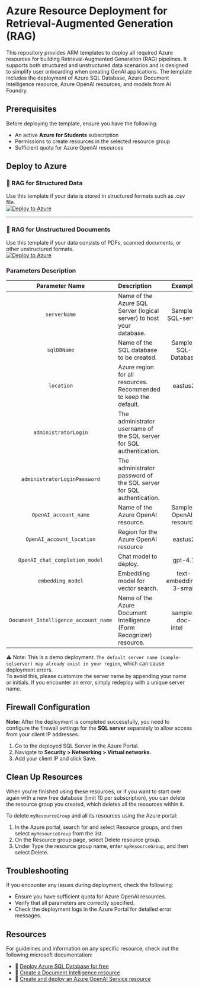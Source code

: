 # Azure Resource Deployment for Retrieval-Augmented Generation (RAG)

This repository provides ARM templates to deploy all required Azure resources for building Retrieval-Augmented Generation (RAG) pipelines. It supports both structured and unstructured data scenarios and is designed to simplify user onboarding when creating GenAI applications. The template includes the deployment of Azure SQL Database, Azure Document Intelligence resource, Azure OpenAI resources, and models from AI Foundry.  

## Prerequisites
Before deploying the template, ensure you have the following:

- An active **Azure for Students** subscription
- Permissions to create resources in the selected resource group
- Sufficient quota for Azure OpenAI resources 


## Deploy to Azure

### 🔹 RAG for Structured Data

Use this template if your data is stored in structured formats such as .csv file.  
[![Deploy to Azure](https://aka.ms/deploytoazurebutton)](https://portal.azure.com/#create/Microsoft.Template/uri/https%3A%2F%2Fraw.githubusercontent.com%2FKushagra-2000%2FARM_SQL_OpenAI%2Frefs%2Fheads%2Fmain%2FRAG_deployment.json)

---

### 🔸 RAG for Unstructured Documents

Use this template if your data consists of PDFs, scanned documents, or other unstructured formats.  
[![Deploy to Azure](https://aka.ms/deploytoazurebutton)](https://portal.azure.com/#create/Microsoft.Template/uri/https%3A%2F%2Fraw.githubusercontent.com%2FKushagra-2000%2FARM_SQL_OpenAI%2Frefs%2Fheads%2Fmain%2FRAG_unstructured_deployment.json)

### Parameters Description
| Parameter Name  | Description | Example |
| :---------------: | :------------- | :-------: |
| `serverName`  | Name of the Azure SQL Server (logical server) to host your database. | Sample-SQL-server
| `sqlDBName`  | Name of the SQL database to be created.  | Sample-SQL-Database
| `location`  | Azure region for all resources. Recommended to keep the default.  | eastus2
|`administratorLogin` | The administrator username of the SQL server for SQL authentication.  |   |
| `administratorLoginPassword`  | The administrator password of the SQL server for SQL authentication. |  |   
| `OpenAI_account_name`  | Name of the Azure OpenAI resource.  | Sample-OpenAI-resource
| `OpenAI_account_location`  | Region for the Azure OpenAI resource  | eastus2
| `OpenAI_chat_completion_model`  | Chat model to deploy. | gpt-4.1
| `embedding_model`	  | Embedding model for vector search.  | text-embedding-3-small
| `Document_Intelligence_account_name` | Name of the Azure Document Intelligence (Form Recognizer) resource. | sample-doc-intel          
⚠️ Note: This is a demo deployment. `The default server name (sample-sqlserver) may already exist in your region`, which can cause deployment errors.  
To avoid this, please customize the server name by appending your name or initials. If you encounter an error, simply redeploy with a unique server name.  

## Firewall Configuration
**Note:** After the deployment is completed successfully, you need to configure the firewall settings for the **SQL server** separately to allow access from your client IP addresses.

1. Go to the deployed SQL Server in the Azure Portal.
2. Navigate to **Security > Networking > Virtual networks**.
3. Add your client IP and click Save.

## Clean Up Resources
When you're finished using these resources, or if you want to start over again with a new free database (limit 10 per subscription), you can delete the resource group you created, which deletes all the resources within it.

To delete `myResourceGroup` and all its resources using the Azure portal:

1. In the Azure portal, search for and select Resource groups, and then select `myResourceGroup` from the list.
2. On the Resource group page, select Delete resource group.
3. Under Type the resource group name, enter `myResourceGroup`, and then select Delete.

## Troubleshooting
If you encounter any issues during deployment, check the following:

- Ensure you have sufficient quota for Azure OpenAI resources.
- Verify that all parameters are correctly specified.
- Check the deployment logs in the Azure Portal for detailed error messages.

## Resources
For guidelines and information on any specific resource, check out the following microsoft documentation:

- 📄 [Deploy Azure SQL Database for free](https://learn.microsoft.com/en-us/azure/azure-sql/database/free-offer?view=azuresql)
- 📄 [Create a Document Intelligence resource](https://learn.microsoft.com/en-us/azure/ai-services/document-intelligence/how-to-guides/create-document-intelligence-resource?view=doc-intel-4.0.0#get-endpoint-url-and-keys)
- 📄 [Create and deploy an Azure OpenAI Service resource](https://learn.microsoft.com/en-us/azure/ai-services/openai/how-to/create-resource?pivots=web-portal)
